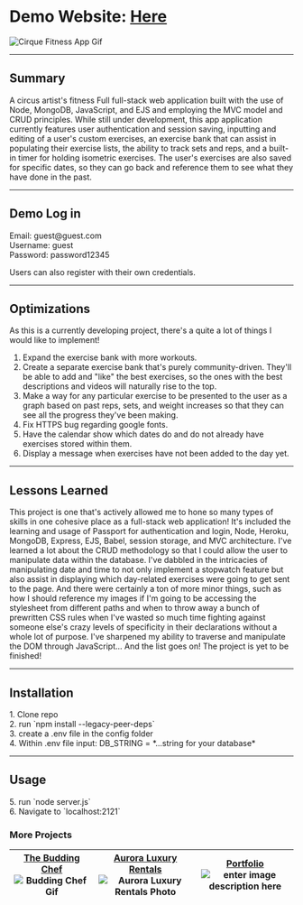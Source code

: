 
# Demo Website: [Here](https://cirque-fitness-7a65c25767f6.herokuapp.com/)

![Cirque Fitness App Gif](https://res.cloudinary.com/dniwvymzt/image/upload/v1697132736/Portfolio/CirqueFitness_wckdlp.gif)

---
<h2>Summary</h2>
A circus artist's fitness Full full-stack web application built with the use of Node, MongoDB, JavaScript, and EJS and employing the MVC model and CRUD principles. While still under development, this app application currently features user authentication and session saving, inputting and editing of a user's custom exercises, an exercise bank that can assist in populating their exercise lists, the ability to track sets and reps, and a built-in timer for holding isometric exercises. The user's exercises are also saved for specific dates, so they can go back and reference them to see what they have done in the past.

---
<h2>Demo Log in</h2>
Email: guest@guest.com <br>
Username: guest <br>
Password: password12345

Users can also register with their own credentials.  

---

<h2>Optimizations</h2>
As this is a currently developing project, there's a quite a lot of things I would like to implement! 

 1. Expand the exercise bank with more workouts. 
 2. Create a separate exercise bank that's purely community-driven. They'll be able to add and "like" the best exercises, so the ones with the best descriptions and videos will naturally rise to the top.
 3. Make a way for any particular exercise to be presented to the user as a graph based on past reps, sets, and weight increases so that they can see all the progress they've been making.
 4. Fix HTTPS bug regarding google fonts.
 5. Have the calendar show which dates do and do not already have exercises stored within them.
 6. Display a message when exercises have not been added to the day yet.

---
<h2>Lessons Learned</h2>
This project is one that's actively allowed me to hone so many types of skills in one cohesive place as a full-stack web application! It's included the learning and usage of Passport for authentication and login, Node, Heroku, MongoDB, Express, EJS, Babel, session storage, and MVC architecture. I've learned a lot about the CRUD methodology so that I could allow the user to manipulate data within the database. I've dabbled in the intricacies of manipulating date and time to not only implement a stopwatch feature but also assist in displaying which day-related exercises were going to get sent to the page. And there were certainly a ton of more minor things, such as how I should reference my images if I'm going to be accessing the stylesheet from different paths and when to throw away a bunch of prewritten CSS rules when I've wasted so much time fighting against someone else's crazy levels of specificity in their declarations without a whole lot of purpose. I've sharpened my ability to traverse and manipulate the DOM through JavaScript... And the list goes on! The project is yet to be finished!

---
<h2>Installation</h2>
1.  Clone repo <br>
2.  run  `npm install --legacy-peer-deps` <br>
3.  create a .env file in the config folder <br>
4. Within .env file input: DB_STRING = *...string for your database*

---
<h2>Usage</h2>
5.  run  `node server.js` <br>
6.  Navigate to  `localhost:2121`

<h3>More Projects</h3>

| [The Budding Chef](https://github.com/flbarfield/theBuddingChef) ![Budding Chef Gif](https://res.cloudinary.com/dniwvymzt/image/upload/v1697132736/Portfolio/TheBuddingChef_kxhedk.gif)| [Aurora Luxury Rentals](https://github.com/flbarfield/auroraLuxuryRentals) ![Aurora Luxury Rentals Photo](https://res.cloudinary.com/dniwvymzt/image/upload/v1697132842/Portfolio/auroraStill_banubq.png)| [Portfolio](https://github.com/flbarfield/portfolioStuff) ![enter image description here](https://res.cloudinary.com/dniwvymzt/image/upload/v1697132736/Portfolio/portfolioScreen_miwun1.png) |
|---|---|---|


